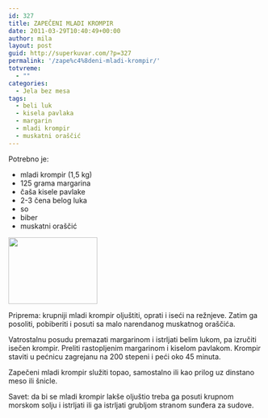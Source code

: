 ```yaml
---
id: 327
title: ZAPEČENI MLADI KROMPIR
date: 2011-03-29T10:40:49+00:00
author: mila
layout: post
guid: http://superkuvar.com/?p=327
permalink: '/zape%c4%8deni-mladi-krompir/'
totvreme:
  - ""
categories:
  - Jela bez mesa
tags:
  - beli luk
  - kisela pavlaka
  - margarin
  - mladi krompir
  - muskatni oraščić
---
```

Potrebno je:

  * mladi krompir (1,5 kg)
  * 125 grama margarina
  * čaša kisele pavlake
  * 2-3 čena belog luka
  * so
  * biber
  * muskatni oraščić

<img class="alignnone size-full wp-image-705" title="zapecenikrompirmladi" src="//superkuvar.com/wp-content/uploads/2011/03/zapecenikrompirmladi.jpg" alt="" width="176" height="132" /> 

Priprema: krupniji mladi krompir oljuštiti, oprati i iseći na režnjeve. Zatim ga posoliti, pobiberiti i posuti sa malo narendanog muskatnog oraščića.

Vatrostalnu posudu premazati margarinom i istrljati belim lukom, pa izručiti isečen krompir. Preliti rastopljenim margarinom i kiselom pavlakom. Krompir staviti u pećnicu zagrejanu na 200 stepeni i peći oko 45 minuta.

Zapečeni mladi krompir služiti topao, samostalno ili kao prilog uz dinstano meso ili šnicle.

Savet: da bi se mladi krompir lakše oljuštio treba ga posuti krupnom morskom solju i istrljati ili ga istrljati grubljom stranom sunđera za sudove.